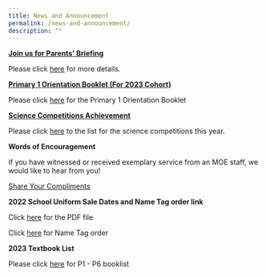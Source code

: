 ```yaml
---
title: News and Announcement
permalink: /news-and-announcement/
description: ""
---
```

[**Join us for Parents' Briefing**](https://eastspringpri.moe.edu.sg/#)

Please click [here](https://eastspringpri-moe-edu-sg-admin.cwp.sg/others/join-us) for more details.

[**Primary 1 Orientation Booklet (For 2023 Cohort)**](https://eastspringpri.moe.edu.sg/#)

Please click [here](https://eastspringpri.moe.edu.sg/qql/slot/u195/2023/P1%20Orietation%20Booklet/2023%20Orientation%20Booklet_Final.pdf) for the Primary 1 Orientation Booklet

[**Science Competitions Achievement**](https://eastspringpri.moe.edu.sg/#)

Please click [here](https://eastspringpri.moe.edu.sg/departments/science-department) to the list for the science competitions this year.

**Words of Encouragement**

If you have witnessed or received exemplary service from an MOE staff, we would like to hear from you!

[Share Your Compliments](/words-of-encouragement)

**2022 School Uniform Sale Dates and Name Tag order link**

Click [here](/files/ESPS%20Uniform%20Info%20Sheet%20for%20Acad%20Year%202023%20final.pdf) for the PDF file 

Click [here](https://www.khuniform.com/espsnametag) for Name Tag order

**2023 Textbook List**

Please click [here](/Booklist-2023/) for P1 - P6 booklist